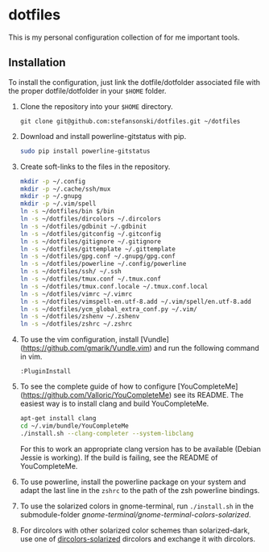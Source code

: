 # dotfiles
This is my personal configuration collection of for me important tools.

## Installation
To install the configuration, just link the dotfile/dotfolder associated file
with the proper dotfile/dotfolder in your `$HOME` folder.

1. Clone the repository into your `$HOME` directory.

   ```
   git clone git@github.com:stefansonski/dotfiles.git ~/dotfiles
   ```

1. Download and install powerline-gitstatus with pip.

   ```sh
   sudo pip install powerline-gitstatus
   ```

1. Create soft-links to the files in the repository.

   ```sh
   mkdir -p ~/.config
   mkdir -p ~/.cache/ssh/mux
   mkdir -p ~/.gnupg
   mkdir -p ~/.vim/spell
   ln -s ~/dotfiles/bin $/bin
   ln -s ~/dotfiles/dircolors ~/.dircolors
   ln -s ~/dotfiles/gdbinit ~/.gdbinit
   ln -s ~/dotfiles/gitconfig ~/.gitconfig
   ln -s ~/dotfiles/gitignore ~/.gitignore
   ln -s ~/dotfiles/gittemplate ~/.gittemplate
   ln -s ~/dotfiles/gpg.conf ~/.gnupg/gpg.conf
   ln -s ~/dotfiles/powerline ~/.config/powerline
   ln -s ~/dotfiles/ssh/ ~/.ssh
   ln -s ~/dotfiles/tmux.conf ~/.tmux.conf
   ln -s ~/dotfiles/tmux.conf.locale ~/.tmux.conf.local
   ln -s ~/dotfiles/vimrc ~/.vimrc
   ln -s ~/dotfiles/vimspell-en.utf-8.add ~/.vim/spell/en.utf-8.add
   ln -s ~/dotfiles/ycm_global_extra_conf.py ~/.vim/
   ln -s ~/dotfiles/zshenv ~/.zshenv
   ln -s ~/dotfiles/zshrc ~/.zshrc
   ```

1. To use the vim configuration, install [Vundle]
   (https://github.com/gmarik/Vundle.vim) and run the following command in vim.

   ```vim
   :PluginInstall
   ```

1. To see the complete guide of how to configure [YouCompleteMe]
   (https://github.com/Valloric/YouCompleteMe) see its README. The easiest way
   is to install clang and build YouCompleteMe.

   ```sh
   apt-get install clang
   cd ~/.vim/bundle/YouCompleteMe
   ./install.sh --clang-completer --system-libclang
   ```

   For this to work an appropriate clang version has to be available (Debian
   Jessie is working). If the build is failing, see the README of
   YouCompleteMe.

1. To use powerline, install the powerline package on your system and adapt the
   last line in the `zshrc` to the path of the zsh powerline bindings.

1. To use the solarized colors in gnome-terminal, run `./install.sh` in the
   submodule-folder _gnome-terminal/gnome-terminal-colors-solarized_.

1. For dircolors with other solarized color schemes than solarized-dark, use one
   of [dircolors-solarized](https://github.com/seebi/dircolors-solarized)
   dircolors and exchange it with dircolors.
